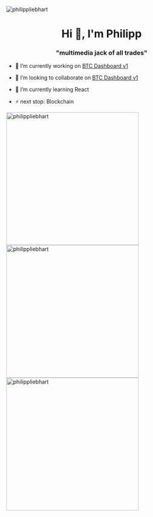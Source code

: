 <span align="right"> <img src="https://komarev.com/ghpvc/?username=philippliebhart&label=Profile%20views&color=0e75b6&style=flat" alt="philippliebhart"/> </span>
<h1 align="center">Hi 👋, I'm Philipp</h1>
<h3 align="center">"multimedia jack of all trades"</h3>

- 🔭 I’m currently working on [BTC Dashboard v1](https://github.com/PhilippLiebhart/BTCDashboardv1)

- 👯 I’m looking to collaborate on [BTC Dashboard v1](https://github.com/PhilippLiebhart/BTCDashboardv1)

- 🌱 I’m currently learning React

- ⚡ next stop: Blockchain


<span><img  width="350px" src="https://github-readme-stats.vercel.app/api?username=PhilippLiebhart&count_private=true&theme=dark" alt="philippliebhart" /><img width="350px" src="https://github-readme-streak-stats.herokuapp.com/?user=philippliebhart&" alt="philippliebhart" /><img  width="350px" src="https://github-readme-stats.vercel.app/api/top-langs/?username=PhilippLiebhart&layout=compact&count_private=true&theme=dark" alt="philippliebhart" /></span>














